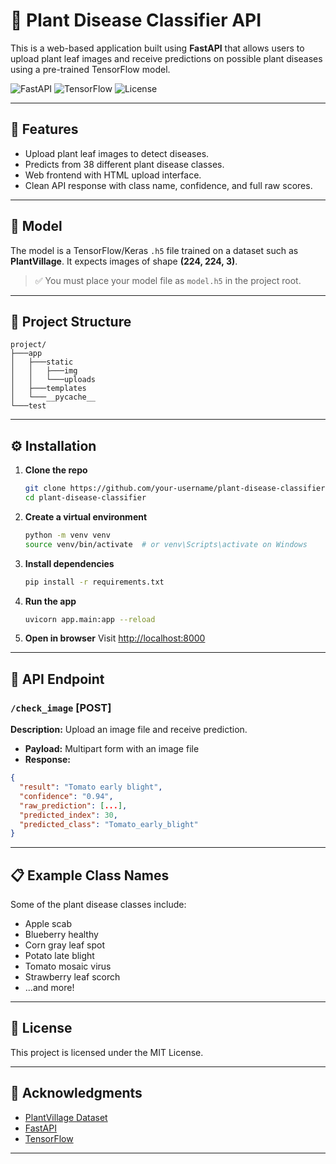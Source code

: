 
# 🌿 Plant Disease Classifier API

This is a web-based application built using **FastAPI** that allows users to upload plant leaf images and receive predictions on possible plant diseases using a pre-trained TensorFlow model.

![FastAPI](https://img.shields.io/badge/Built%20With-FastAPI-009688?style=flat-square&logo=fastapi)
![TensorFlow](https://img.shields.io/badge/Powered%20By-TensorFlow-FF6F00?style=flat-square&logo=tensorflow)
![License](https://img.shields.io/badge/license-MIT-green.svg)

---

## 🚀 Features

- Upload plant leaf images to detect diseases.
- Predicts from 38 different plant disease classes.
- Web frontend with HTML upload interface.
- Clean API response with class name, confidence, and full raw scores.

---

## 🧠 Model

The model is a TensorFlow/Keras `.h5` file trained on a dataset such as **PlantVillage**. It expects images of shape **(224, 224, 3)**.

> ✅ You must place your model file as `model.h5` in the project root.

---

## 📂 Project Structure

```
project/
├───app
│   ├───static
│   │   ├───img
│   │   └───uploads
│   ├───templates
│   └───__pycache__
└───test
```

---

## ⚙️ Installation

1. **Clone the repo**
   ```bash
   git clone https://github.com/your-username/plant-disease-classifier.git
   cd plant-disease-classifier
   ```

2. **Create a virtual environment**
   ```bash
   python -m venv venv
   source venv/bin/activate  # or venv\Scripts\activate on Windows
   ```

3. **Install dependencies**
   ```bash
   pip install -r requirements.txt
   ```

4. **Run the app**
   ```bash
   uvicorn app.main:app --reload
   ```

5. **Open in browser**
   Visit [http://localhost:8000](http://localhost:8000)

---

## 🧪 API Endpoint

### `/check_image` [POST]

**Description:** Upload an image file and receive prediction.

- **Payload:** Multipart form with an image file
- **Response:**
```json
{
  "result": "Tomato early blight",
  "confidence": "0.94",
  "raw_prediction": [...],
  "predicted_index": 30,
  "predicted_class": "Tomato_early_blight"
}
```

---

## 📋 Example Class Names

Some of the plant disease classes include:

- Apple scab
- Blueberry healthy
- Corn gray leaf spot
- Potato late blight
- Tomato mosaic virus
- Strawberry leaf scorch
- ...and more!

---

## 📜 License

This project is licensed under the MIT License.

---

## 🙌 Acknowledgments

- [PlantVillage Dataset](https://www.kaggle.com/datasets/emmarex/plantdisease)
- [FastAPI](https://fastapi.tiangolo.com/)
- [TensorFlow](https://www.tensorflow.org/)

---
